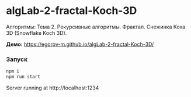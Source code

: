 # algLab-2-fractal-Koch-3D
Алгоритмы: Тема 2. Рекурсивные алгоритмы. Фрактал. Снежинка Коха 3D (Snowflake Koch 3D).

**Демо:** https://egorov-m.github.io/algLab-2-fractal-Koch-3D/

### Запуск
```sh
npm i
npm run start
```
Server running at http://localhost:1234

